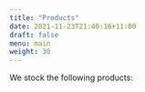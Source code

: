 ```yaml
---
title: "Products"
date: 2021-11-23T21:40:16+11:00
draft: false
menu: main
weight: 30
---
```

We stock the following products:

